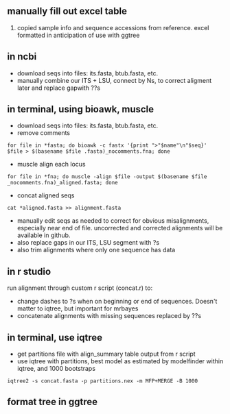 ## manually fill out excel table

1. copied sample info and sequence accessions from reference. excel formatted in anticipation of use with ggtree 

## in ncbi 

* download seqs into files: its.fasta, btub.fasta, etc.
* manually combine our ITS + LSU, connect by Ns,  to correct aligment later and replace gapwith ??s

## in terminal, using bioawk, muscle

* download seqs into files: its.fasta, btub.fasta, etc.
* remove comments

```
for file in *fasta; do bioawk -c fastx '{print ">"$name"\n"$seq}' $file > $(basename $file .fasta)_nocomments.fna; done
```

*  muscle align each locus

```
for file in *fna; do muscle -align $file -output $(basename $file _nocomments.fna)_aligned.fasta; done
```

*  concat aligned seqs 

```
cat *aligned.fasta >> alignment.fasta
```

* manually edit seqs as needed to correct for obvious misalignments, especially near end of file. uncorrected and corrected alignments will be available in github.
* also replace gaps in our ITS, LSU segment with ?s
* also trim alignments where only one sequence has data

## in r studio

run alignment through custom r script (concat.r) to: 
* change dashes to ?s when on beginning or end of sequences. Doesn't matter to iqtree, but important for mrbayes
* concatenate alignments with missing sequences replaced by ??s

## in terminal, use iqtree

* get partitions file with align_summary table output from r script
* use iqtree with partitions, best model as estimated by modelfinder within iqtree, and 1000 bootstraps

```
iqtree2 -s concat.fasta -p partitions.nex -m MFP+MERGE -B 1000
```

## format tree in ggtree




